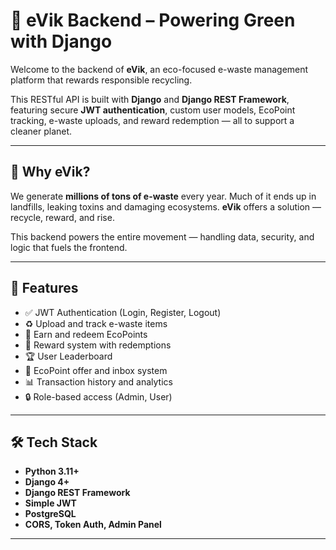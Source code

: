 # 🔐 eVik Backend – Powering Green with Django

Welcome to the backend of **eVik**, an eco-focused e-waste management platform that rewards responsible recycling.

This RESTful API is built with **Django** and **Django REST Framework**, featuring secure **JWT authentication**, custom user models, EcoPoint tracking, e-waste uploads, and reward redemption — all to support a cleaner planet.

---

## 🌿 Why eVik?

We generate **millions of tons of e-waste** every year. Much of it ends up in landfills, leaking toxins and damaging ecosystems. **eVik** offers a solution — recycle, reward, and rise.

This backend powers the entire movement — handling data, security, and logic that fuels the frontend.

---

## 🚀 Features

- ✅ JWT Authentication (Login, Register, Logout)
- ♻️ Upload and track e-waste items
- 🧮 Earn and redeem EcoPoints
- 🧾 Reward system with redemptions
- 🏆 User Leaderboard
- 📨 EcoPoint offer and inbox system
- 📊 Transaction history and analytics
- 🔒 Role-based access (Admin, User)

---

## 🛠 Tech Stack

- **Python 3.11+**
- **Django 4+**
- **Django REST Framework**
- **Simple JWT**
- **PostgreSQL**
- **CORS, Token Auth, Admin Panel**

---

